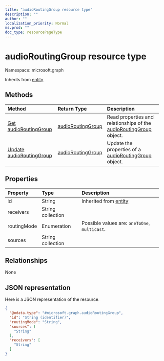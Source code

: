 ```yaml
---
title: "audioRoutingGroup resource type"
description: ""
author: ""
localization_priority: Normal
ms.prod: ""
doc_type: resourcePageType
---
```


# audioRoutingGroup resource type


Namespace: microsoft.graph




Inherits from [entity](../resources/entity.md)

## Methods
|Method|Return Type|Description|
|:---|:---|:---|
|[Get audioRoutingGroup](../api/audioroutinggroup-get.md)|[audioRoutingGroup](../resources/audioroutinggroup.md)|Read properties and relationships of the [audioRoutingGroup](../resources/audioroutinggroup.md) object.|
|[Update audioRoutingGroup](../api/audioroutinggroup-update.md)|[audioRoutingGroup](../resources/audioroutinggroup.md)|Update the properties of a [audioRoutingGroup](../resources/audioroutinggroup.md) object.|

## Properties
|Property|Type|Description|
|:---|:---|:---|
|id|String| Inherited from [entity](../resources/entity.md)|
|receivers|String collection||
|routingMode|Enumeration| Possible values are: `oneToOne`, `multicast`.|
|sources|String collection||

## Relationships
None

## JSON representation
Here is a JSON representation of the resource.
<!-- {
  "blockType": "resource",
  "keyProperty": "id",
  "@odata.type": "microsoft.graph.audioRoutingGroup",
  "baseType": "microsoft.graph.entity",
  "openType": false
}
-->
``` json
{
  "@odata.type": "#microsoft.graph.audioRoutingGroup",
  "id": "String (identifier)",
  "routingMode": "String",
  "sources": [
    "String"
  ],
  "receivers": [
    "String"
  ]
}
```

